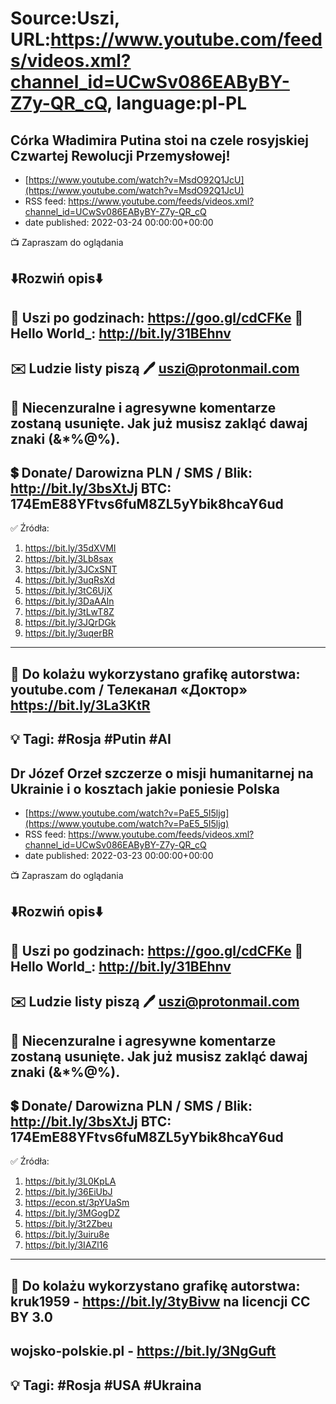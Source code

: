 # Source:Uszi, URL:https://www.youtube.com/feeds/videos.xml?channel_id=UCwSv086EAByBY-Z7y-QR_cQ, language:pl-PL

## Córka Władimira Putina stoi na czele rosyjskiej Czwartej Rewolucji Przemysłowej!
 - [https://www.youtube.com/watch?v=MsdO92Q1JcU](https://www.youtube.com/watch?v=MsdO92Q1JcU)
 - RSS feed: https://www.youtube.com/feeds/videos.xml?channel_id=UCwSv086EAByBY-Z7y-QR_cQ
 - date published: 2022-03-24 00:00:00+00:00

📺 Zapraszam do oglądania

⬇️Rozwiń opis⬇️
------------------------------------------------------------
👀 Uszi po godzinach: https://goo.gl/cdCFKe
👀 Hello World_: http://bit.ly/31BEhnv
------------------------------------------------------------
✉️ Ludzie listy piszą 
🖊️ uszi@protonmail.com
------------------------------------------------------------
👺 Niecenzuralne i agresywne komentarze zostaną usunięte.  Jak już musisz zakląć dawaj znaki (&*%@%).
------------------------------------------------------------
💲 Donate/ Darowizna
PLN / SMS / Blik: http://bit.ly/3bsXtJj
BTC: 174EmE88YFtvs6fuM8ZL5yYbik8hcaY6ud
-------------------------------------------------------------
✅ Źródła:
1. https://bit.ly/35dXVMI
2. https://bit.ly/3Lb8sax
3. https://bit.ly/3JCxSNT
4. https://bit.ly/3uqRsXd
5. https://bit.ly/3tC6UjX
6. https://bit.ly/3DaAAIn
7. https://bit.ly/3tLwT8Z
8. https://bit.ly/3JQrDGk
9. https://bit.ly/3uqerBR
---------------------------------------------------------------
🎴 Do kolażu wykorzystano grafikę autorstwa: 
youtube.com / Телеканал «Доктор»
https://bit.ly/3La3KtR
---------------------------------------------------------------
💡 Tagi: #Rosja #Putin #AI
--------------------------------------------------------------

## Dr Józef Orzeł szczerze o misji humanitarnej na Ukrainie i o kosztach jakie poniesie Polska
 - [https://www.youtube.com/watch?v=PaE5_5I5ljg](https://www.youtube.com/watch?v=PaE5_5I5ljg)
 - RSS feed: https://www.youtube.com/feeds/videos.xml?channel_id=UCwSv086EAByBY-Z7y-QR_cQ
 - date published: 2022-03-23 00:00:00+00:00

📺 Zapraszam do oglądania

⬇️Rozwiń opis⬇️
------------------------------------------------------------
👀 Uszi po godzinach: https://goo.gl/cdCFKe
👀 Hello World_: http://bit.ly/31BEhnv
------------------------------------------------------------
✉️ Ludzie listy piszą 
🖊️ uszi@protonmail.com
------------------------------------------------------------
👺 Niecenzuralne i agresywne komentarze zostaną usunięte.  Jak już musisz zakląć dawaj znaki (&*%@%).
------------------------------------------------------------
💲 Donate/ Darowizna
PLN / SMS / Blik: http://bit.ly/3bsXtJj
BTC: 174EmE88YFtvs6fuM8ZL5yYbik8hcaY6ud
-------------------------------------------------------------
✅ Źródła:
1. https://bit.ly/3L0KpLA
2. https://bit.ly/36EiUbJ
3. https://econ.st/3pYUaSm
4. https://bit.ly/3MGogDZ
5. https://bit.ly/3t2Zbeu
6. https://bit.ly/3uiru8e
7. https://bit.ly/3IAZl16
---------------------------------------------------------------
🎴 Do kolażu wykorzystano grafikę autorstwa: 
kruk1959 - https://bit.ly/3tyBivw
na licencji CC BY 3.0
---
wojsko-polskie.pl - https://bit.ly/3NgGuft
---------------------------------------------------------------
💡 Tagi: #Rosja #USA #Ukraina
--------------------------------------------------------------

